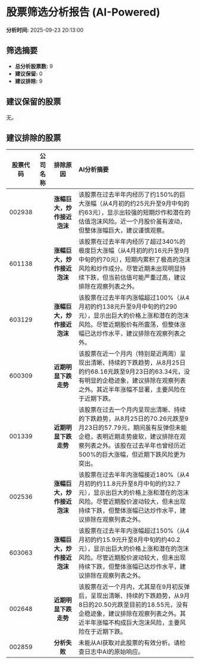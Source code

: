# 股票筛选分析报告 (AI-Powered)

**分析时间:** 2025-09-23 20:13:00

## 筛选摘要

- **总分析股票数:** 9
- **建议保留:** 0
- **建议排除:** 9

## 建议保留的股票

无。


## 建议排除的股票

| 股票代码 | 公司名称 | 排除原因 | AI分析摘要 |
|:---:|:---:|:---:|:---|
| 002938 |  | **涨幅巨大，炒作接近泡沫** | 该股票在过去半年内经历了约150%的巨大涨幅（从4月初的约25元升至9月中旬的约63元），显示出较强的短期炒作和潜在的估值泡沫风险。近一个月股价虽有波动，但整体涨幅巨大，建议谨慎观察。 |
| 601138 |  | **涨幅巨大，炒作接近泡沫** | 该股票在过去半年内经历了超过340%的极度巨大涨幅（从4月初的约16元升至9月中旬的约70元），短期内累积了极高的泡沫风险和炒作成分。尽管近期未出现明显持续下跌，但当前估值可能严重过高，建议排除在观察列表之外。 |
| 603129 |  | **涨幅巨大，炒作接近泡沫** | 该股票在过去半年内涨幅超过100%（从4月初的约138元升至9月中旬的约290元），显示出巨大的价格上涨和潜在的泡沫风险。尽管近期股价有所震荡，但整体涨幅已达炒作水平，建议排除在观察列表之外。 |
| 600309 |  | **近期明显下跌走势** | 该股票在近一个月内（特别是近两周）呈现出清晰、持续的下跌趋势，从8月25日的约68.16元跌至9月23日的63.34元，没有明显的企稳迹象，建议排除在观察列表之外。其近半年涨幅不显著，主要风险在于近期下跌。 |
| 001339 |  | **近期明显下跌走势** | 该股票在过去一个月内呈现出清晰、持续的下跌趋势，从8月25日的70.26元跌至9月23日的57.79元，期间虽有反弹但未能企稳，表明近期走势疲软，建议排除在观察列表之外。该股在过去半年也曾经历近500%的巨大涨幅，但近期下跌风险更为突出。 |
| 002536 |  | **涨幅巨大，炒作接近泡沫** | 该股票在过去半年内涨幅接近180%（从4月初的约11.8元升至8月中旬的约32.7元），显示出巨大的价格上涨和潜在的泡沫风险。尽管近期股价波动较大，但未出现持续下跌，但整体涨幅已达炒作水平，建议排除在观察列表之外。 |
| 603063 |  | **涨幅巨大，炒作接近泡沫** | 该股票在过去半年内涨幅超过150%（从4月初的约15.9元升至8月中旬的约40.2元），显示出巨大的价格上涨和潜在的泡沫风险。尽管近期股价波动较大，但未出现持续下跌，但整体涨幅已达炒作水平，建议排除在观察列表之外。 |
| 002648 |  | **近期明显下跌走势** | 该股票在近一个月内，尤其是在9月初反弹后，呈现出清晰、持续的下跌趋势，从9月8日的20.50元跌至目前的18.55元，没有企稳迹象，建议排除在观察列表之外。其近半年涨幅不构成巨大泡沫风险，主要风险在于近期下跌。 |
| 002859 |  | **分析失败** | 未能从AI获取对此股票的有效分析。请检查日志中AI的原始响应。 |
